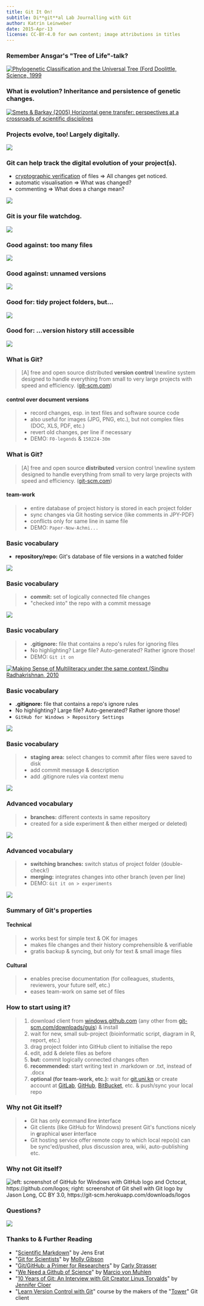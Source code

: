 ```yaml
---
title: Git It On!
subtitle: Di**git**al Lab Journalling with Git
author: Katrin Leinweber
date: 2015-Apr-13
license: CC-BY-4.0 for own content; image attributions in titles
---
```


### Remember Ansgar's "Tree of Life"-talk?

[![](images/doolittle-tree.jpg "Phylogenetic Classification and the Universal Tree (Ford Doolittle, Science, 1999")](http://www.sciencemag.org/content/284/5423/2124.full)

### What is evolution? Inheritance and persistence of genetic changes.

[![](images/Horizontal-gene-transfer-ori.jpg "Smets & Barkay (2005) Horizontal gene transfer: perspectives at a crossroads of scientific disciplines")](http://www.nature.com/nrmicro/journal/v3/n9/fig_tab/nrmicro1253_F1.html)

### Projects evolve, too! Largely digitally.

![](images/Horizontal-info-transfer.png)

### Git can help track the digital evolution of your project(s).

- [cryptographic verification](http://git-scm.com/book/en/v2/Getting-Started-Git-Basics#Git-Has-Integrity) of files => All changes get noticed.
- automatic visualisation => What was changed?
- commenting => What does a change mean?

![](images/Git-helps.png)

### Git is your file watchdog.

![](images/watchdog.png)

### Good against: too many files

![](images/versions-win-explorer.png)

### Good against: unnamed versions

![](images/versions-crashplan.png)

### Good for: tidy project folders, but...

![](images/files-in-explorer.png)

### Good for: ...version history still accessible

![](images/file-changes-in-GitHub.png)

### What is Git?

> [A] free and open source distributed **version control** \newline system designed to handle everything from small to very large projects with speed and efficiency. ([git-scm.com](http://git-scm.com/))

#### control over document versions

> - record changes, esp. in text files and software source code
> - also useful for images (JPG, PNG, etc.), but not complex files (DOC, XLS, PDF, etc.) 
> - revert old changes, per line if necessary
> - DEMO: `F0-legends` & `150224-30m`

### What is Git?

> [A] free and open source **distributed** version control \newline system designed to handle everything from small to very large projects with speed and efficiency. ([git-scm.com](http://git-scm.com/))

#### team-work

> - entire database of project history is stored in each project folder
> - sync changes via Git hosting service (like comments in JPY-PDF)
> - conflicts only for same line in same file
> - DEMO: `Paper-Now-Achmi...`

### Basic vocabulary

- **repository/repo:** Git's database of file versions in a watched folder

![](images/repo-folder.png)

### Basic vocabulary

> - **commit:** set of logically connected file changes
>- "checked into" the repo with a commit message

![](images/logical-commit-across-files.png)

### Basic vocabulary

> - **.gitignore:** file that contains a repo's  rules for ignoring files
> - No highlighting? Large file? Auto-generated? Rather ignore those!
> - DEMO: `Git it on`

[![](images/gitignore-or-not.png "Making Sense of Multiliteracy under the same context (Sindhu Radhakrishnan, 2010")](http://edc.education.ed.ac.uk/sindhur/2010/10/17/visual-artefact/)

### Basic vocabulary

- **.gitignore:** file that contains a repo's ignore rules
- No highlighting? Large file? Auto-generated? Rather ignore those!
- `GitHub for Windows > Repository Settings`

![](images/windows-gitignore-in-repo-settings.png)

### Basic vocabulary

> - **staging area:** select changes to commit after files were saved to disk
> - add commit message & description
> - add .gitignore rules via context menu

![](images/staging-area.png)

### Advanced vocabulary

> - **branches:** different contexts in same repository
> - created for a side experiment & then either merged or deleted)

![](images/Horizontal-info-transfer.png)

### Advanced vocabulary

> - **switching branches:** switch status of project folder (double-check!)
> - **merging:** integrates changes into other branch (even per line)
> - DEMO: `Git it on > experiments`

![](images/git-branching.png)

### Summary of Git's properties

#### Technical

> - works best for simple text & OK for images
> - makes file changes and their history comprehensible & verifiable 
> - gratis backup & syncing, but only for text & small image files

#### Cultural

> - enables precise documentation (for colleagues, students, reviewers, your future self, etc.)
> - eases team-work on same set of files

### How to start using it?

> 1. download client from [windows.github.com](https://windows.github.com/) (any other from [git-scm.com/downloads/guis](http://git-scm.com/download/gui/win)) & install
> 1. wait for new, small sub-project (bioinformatic script, diagram in R, report, etc.)
> 1. drag project folder into GitHub client to initialise the repo
> 1. edit, add & delete files as before
> 1. **but:** commit logically connected changes often
> 1. **recommended:** start writing text in .markdown or .txt, instead of .docx
> 1. **optional (for team-work, etc.):** wait for [git.uni.kn](https://git.uni-konstanz.de/users/sign_in) or create account at [GitLab](https://gitlab.com/users/sign_in), [GitHub](https://github.com/join), [BitBucket](https://bitbucket.org/account/signup/), etc. & push/sync your local repo

### Why not Git itself?

> - Git has only **c**ommand **l**ine **i**nterface
> - Git clients (like GitHub for Windows) present Git's functions nicely in **g**raphical **u**ser **i**nterface
> - Git hosting service offer remote copy to which local repo(s) can be sync'ed/pushed, plus discussion area, wiki, auto-publishing etc.

### Why not Git itself?

![](images/Git-client-vs-shell.png "left: screenshot of GitHub for Windows with GitHub logo and Octocat, https://github.com/logos; right: screenshot of Git shell with Git logo by Jason Long, CC BY 3.0, https://git-scm.herokuapp.com/downloads/logos")

### Questions?

![](images/keep-calm-and-git-it-on.png)

### Thanks to & Further Reading

- "[Scientific Markdown](https://github.com/JensErat/scientific-markdown)" by Jens Erat
- "[Git for Scientists](https://mollygibson.github.io/2014-08-11-wustl/lessons/git-notebook/git-for-scientists.slides.html)" by [Molly Gibson](https://github.com/mollygibson)
- "[Git/GitHub: a Primer for Researchers](http://datapub.cdlib.org/2014/05/05/github-a-primer-for-researchers/)" by [Carly Strasser](http://carlystrasser.net/)
- "[We Need a Github of Science](http://marciovm.com/i-want-a-github-of-science/)" by [Marcio von Muhlen](https://twitter.com/marciovm)
- "[10 Years of Git: An Interview with Git Creator Linus Torvalds](https://www.linux.com/news/featured-blogs/185-jennifer-cloer/821541-10-years-of-git-an-interview-with-git-creator-linus-torvalds/)" by [Jennifer Cloer](https://twitter.com/JenniferCloer)
- "[Learn Version Control with Git](http://www.git-tower.com/learn/ebook/mac/basics/why-use-version-control#start)" course by the makers of the "[Tower](http://www.git-tower.com/)" Git client
